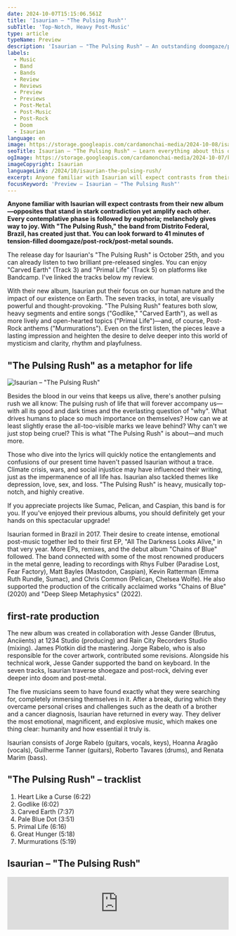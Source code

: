 ```yaml
---
date: 2024-10-07T15:15:06.561Z
title: 'Isaurian – "The Pulsing Rush"'
subTitle: 'Top-Notch, Heavy Post-Music'
type: article
typeName: Preview
description: 'Isaurian – "The Pulsing Rush" – An outstanding doomgaze/post-rock/post-metal album will enter the stage, soon. You can already listen to a few songs here and find out what’s special about the record!"'
labels:
  - Music
  - Band
  - Bands
  - Review
  - Reviews
  - Preview
  - Previews
  - Post-Metal
  - Post-Music
  - Post-Rock
  - Doom
  - Isaurian
language: en
image: https://storage.googleapis.com/cardamonchai-media/2024-10-08/isaurian-soundsvegan-com-jpg-imagine-c8d8d8_7f9092_1024_768/640.webp
seoTitle: Isaurian – "The Pulsing Rush" – Learn everything about this outstanging doomgaze/post-rock/post-metal record!
ogImage: https://storage.googleapis.com/cardamonchai-media/2024-10-07/keretta-the-pulsing-rush-soundsvegan-com-og-jpg-imagine-a8a8a8_949393_1200_628/640.webp
imageCopyright: Isaurian
languageLink: /2024/10/isaurian-the-pulsing-rush/
excerpt: Anyone familiar with Isaurian will expect contrasts from their new album—opposites that stand in stark contradiction yet amplify each other. Every contemplative phase is followed by euphoria; melancholy gives way to joy. With "The Pulsing Rush," the band from Distrito Federal, Brazil, has created just that. You can look forward to 41 minutes of tension-filled doomgaze/post-rock/post-metal sounds.
focusKeyword: 'Preview – Isaurian – "The Pulsing Rush"'
---
```


**Anyone familiar with Isaurian will expect contrasts from their new album—opposites that stand in stark contradiction yet amplify each other. Every contemplative phase is followed by euphoria; melancholy gives way to joy. With "The Pulsing Rush," the band from Distrito Federal, Brazil, has created just that. You can look forward to 41 minutes of tension-filled doomgaze/post-rock/post-metal sounds.**

The release day for Isaurian's "The Pulsing Rush" is October 25th, and you can already listen to two brilliant pre-released singles. You can enjoy "Carved Earth" (Track 3) and "Primal Life" (Track 5) on platforms like Bandcamp. I've linked the tracks below my review.

With their new album, Isaurian put their focus on our human nature and the impact of our existence on Earth. The seven tracks, in total, are visually powerful and thought-provoking. "The Pulsing Rush" features both slow, heavy segments and entire songs ("Godlike," "Carved Earth"), as well as more lively and open-hearted topics ("Primal Life")—and, of course, Post-Rock anthems ("Murmurations"). Even on the first listen, the pieces leave a lasting impression and heighten the desire to delve deeper into this world of mysticism and clarity, rhythm and playfulness.

## "The Pulsing Rush" as a metaphor for life

![Isaurian – "The Pulsing Rush"](https://storage.googleapis.com/cardamonchai-media/2024-10-08/the-pulsing-rush-album-cover-by-jorge-rabelo-soundsvegan-com-jpg-imagine-280848_646464_2100_2100/640.webp 'Isaurian – "The Pulsing Rush"')

Besides the blood in our veins that keeps us alive, there's another pulsing rush we all know: The pulsing rush of life that will forever accompany us—with all its good and dark times and the everlasting question of "why". What drives humans to place so much importance on themselves? How can we at least slightly erase the all-too-visible marks we leave behind? Why can't we just stop being cruel? This is what "The Pulsing Rush" is about—and much more.

Those who dive into the lyrics will quickly notice the entanglements and confusions of our present time haven't passed Isaurian without a trace. Climate crisis, wars, and social injustice may have influenced their writing, just as the impermanence of all life has. Isaurian also tackled themes like depression, love, sex, and loss. "The Pulsing Rush" is heavy, musically top-notch, and highly creative.

If you appreciate projects like Sumac, Pelican, and Caspian, this band is for you. If you've enjoyed their previous albums, you should definitely get your hands on this spectacular upgrade!

Isaurian formed in Brazil in 2017. Their desire to create intense, emotional post-music together led to their first EP, "All The Darkness Looks Alive," in that very year. More EPs, remixes, and the debut album "Chains of Blue" followed. The band connected with some of the most renowned producers in the metal genre, leading to recordings with Rhys Fulber (Paradise Lost, Fear Factory), Matt Bayles (Mastodon, Caspian), Kevin Ratterman (Emma Ruth Rundle, Sumac), and Chris Common (Pelican, Chelsea Wolfe). He also supported the production of the critically acclaimed works "Chains of Blue" (2020) and "Deep Sleep Metaphysics" (2022).

## first-rate production

The new album was created in collaboration with Jesse Gander (Brutus, Anciients) at 1234 Studio (producing) and Rain City Recorders Studio (mixing). James Plotkin did the mastering. Jorge Rabelo, who is also responsible for the cover artwork, contributed some revisions. Alongside his technical work, Jesse Gander supported the band on keyboard. In the seven tracks, Isaurian traverse shoegaze and post-rock, delving ever deeper into doom and post-metal.

The five musicians seem to have found exactly what they were searching for, completely immersing themselves in it. After a break, during which they overcame personal crises and challenges such as the death of a brother and a cancer diagnosis, Isaurian have returned in every way. They deliver the most emotional, magnificent, and explosive music, which makes one thing clear: humanity and how essential it truly is.

Isaurian consists of Jorge Rabelo (guitars, vocals, keys), Hoanna Aragão (vocals), Guilherme Tanner (guitars), Roberto Tavares (drums), and Renata Marim (bass).

## "The Pulsing Rush" – tracklist

1. Heart Like a Curse (6:22)
2. Godlike (6:02)
3. Carved Earth (7:37)
4. Pale Blue Dot (3:51)
5. Primal Life (6:16)
6. Great Hunger (5:18)
7. Murmurations (5:19)

## Isaurian – "The Pulsing Rush"

<iframe
  style="border: 0; width: 100%; height: 120px;"
  src="https://bandcamp.com/EmbeddedPlayer/album=3983737105/size=large/bgcol=ffffff/linkcol=5c9b72/tracklist=false/artwork=small/transparent=true/"
  seamless
>
  <a href="https://isaurian.bandcamp.com/album/the-pulsing-rush">
    The Pulsing Rush by Isaurian
  </a>
</iframe>
